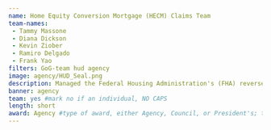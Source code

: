 ```yaml
---
name: Home Equity Conversion Mortgage (HECM) Claims Team
team-names: 
 - Tammy Massone
 - Diana Dickson
 - Kevin Ziober
 - Ramiro Delgado
 - Frank Yao 
filters: GoG-team hud agency
image: agency/HUD_Seal.png
description: Managed the Federal Housing Administration's (FHA) reverse mortgage program, reviewing overdue Home Equity Conversion Mortgage Claims to reduce the significant backlog. By February 2019, the team had processed 14,195 claims, approving 94%, returning almost $3 billion back to the industry.
banner: agency
team: yes #mark no if an individual, NO CAPS 
length: short
award: Agency #type of award, either Agency, Council, or President's; this is case sensitive so make sure to match the options listed exactly. This section generates the format of the card
---
```


